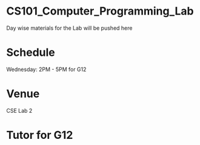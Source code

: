 # CS101_Computer_Programming_Lab

Day wise materials for the Lab will be pushed here 

# Schedule 

Wednesday: 2PM - 5PM for G12

# Venue 

CSE Lab 2

# Tutor for G12

